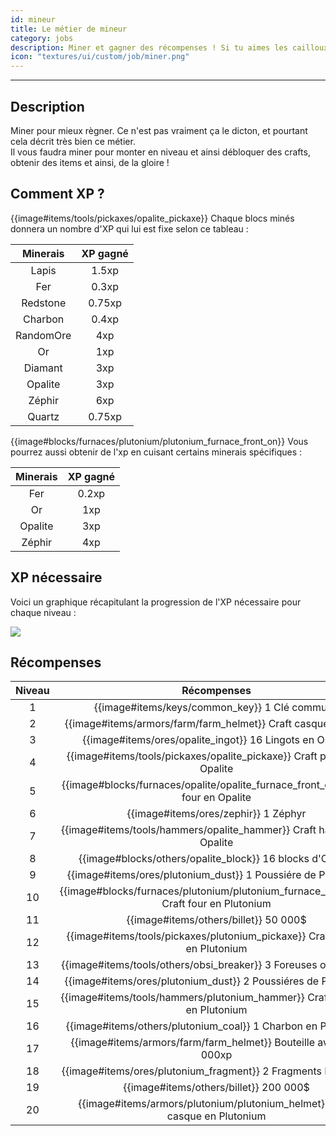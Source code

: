 ```yaml
---
id: mineur
title: Le métier de mineur
category: jobs
description: Miner et gagner des récompenses ! Si tu aimes les cailloux, tu aimeras ce métier.
icon: "textures/ui/custom/job/miner.png"
---
```

___
## Description

Miner pour mieux règner. Ce n'est pas vraiment ça le dicton, et pourtant cela décrit très bien ce métier.  
Il vous faudra miner pour monter en niveau et ainsi débloquer des crafts, obtenir des items et ainsi, de la gloire !  

## Comment XP ?

{{image#items/tools/pickaxes/opalite_pickaxe}} Chaque blocs minés donnera un nombre d'XP qui lui est fixe selon ce tableau : 

Minerais | XP gagné
:------: | :------:
Lapis | 1.5xp
Fer | 0.3xp
Redstone | 0.75xp
Charbon | 0.4xp
RandomOre | 4xp
Or | 1xp
Diamant | 3xp
Opalite | 3xp
Zéphir | 6xp
Quartz | 0.75xp

{{image#blocks/furnaces/plutonium/plutonium_furnace_front_on}} Vous pourrez aussi obtenir de l'xp en cuisant certains minerais spécifiques :

Minerais | XP gagné
:------: | :------:
Fer | 0.2xp
Or | 1xp
Opalite | 3xp
Zéphir | 4xp

## XP nécessaire

Voici un graphique récapitulant la progression de l'XP nécessaire pour chaque niveau :  

<img style="margin: 0 auto;" src="https://user-images.githubusercontent.com/109299545/179062119-d4ceae2f-0a9e-4d0b-a375-7fd3b3452178.PNG">

## Récompenses

Niveau | Récompenses
:----: | :---------: 
1 | {{image#items/keys/common_key}} 1 Clé commune
2 | {{image#items/armors/farm/farm_helmet}} Craft casque de farm
3 | {{image#items/ores/opalite_ingot}} 16 Lingots en Opalite
4 | {{image#items/tools/pickaxes/opalite_pickaxe}} Craft pioche en Opalite
5 | {{image#blocks/furnaces/opalite/opalite_furnace_front_off}} Craft four en Opalite
6 | {{image#items/ores/zephir}} 1 Zéphyr
7 | {{image#items/tools/hammers/opalite_hammer}} Craft hammer en Opalite
8 | {{image#blocks/others/opalite_block}} 16 blocks d'Opalite
9 | {{image#items/ores/plutonium_dust}} 1 Poussiére de Plutonium
10 | {{image#blocks/furnaces/plutonium/plutonium_furnace_front_off}} Craft four en Plutonium
11 | {{image#items/others/billet}} 50 000$
12 | {{image#items/tools/pickaxes/plutonium_pickaxe}} Craft pioche en Plutonium
13 | {{image#items/tools/others/obsi_breaker}} 3 Foreuses obsidienne
14 | {{image#items/ores/plutonium_dust}} 2 Poussiéres de Plutonium
15 | {{image#items/tools/hammers/plutonium_hammer}} Craft hammer en Plutonium
16 | {{image#items/others/plutonium_coal}} 1 Charbon en Plutonium
17 | {{image#items/armors/farm/farm_helmet}} Bouteille avec 250 000xp
18 | {{image#items/ores/plutonium_fragment}} 2 Fragments Plutonium
19 | {{image#items/others/billet}} 200 000$
20 | {{image#items/armors/plutonium/plutonium_helmet}} Craft casque en Plutonium
